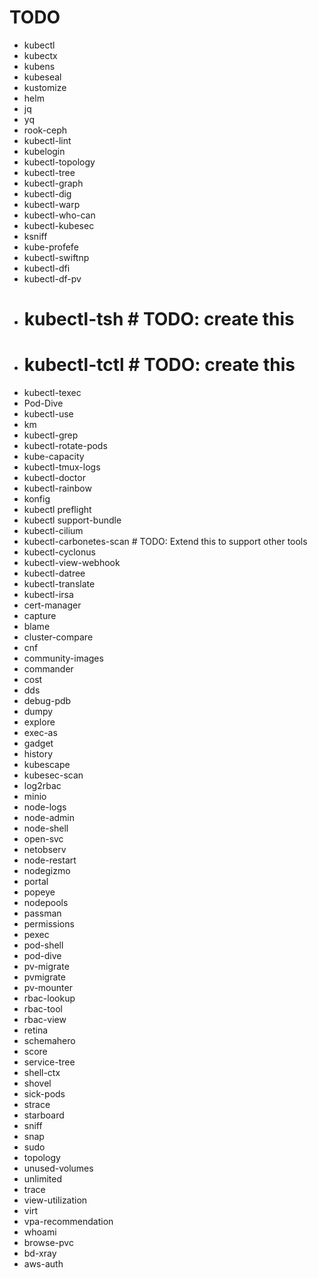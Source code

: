 # TODO

- kubectl
- kubectx
- kubens
- kubeseal
- kustomize
- helm
- jq
- yq
- rook-ceph
- kubectl-lint
- kubelogin
- kubectl-topology
- kubectl-tree
- kubectl-graph
- kubectl-dig
- kubectl-warp
- kubectl-who-can
- kubectl-kubesec
- ksniff
- kube-profefe
- kubectl-swiftnp
- kubectl-dfi
- kubectl-df-pv
- # kubectl-tsh # TODO: create this
- # kubectl-tctl # TODO: create this
- kubectl-texec
- Pod-Dive
- kubectl-use
- km
- kubectl-grep
- kubectl-rotate-pods
- kube-capacity
- kubectl-tmux-logs
- kubectl-doctor
- kubectl-rainbow
- konfig
- kubectl preflight
- kubectl support-bundle
- kubectl-cilium
- kubectl-carbonetes-scan # TODO: Extend this to support other tools
- kubectl-cyclonus
- kubectl-view-webhook
- kubectl-datree
- kubectl-translate
- kubectl-irsa
- cert-manager
- capture
- blame
- cluster-compare
- cnf
- community-images
- commander
- cost
- dds
- debug-pdb
- dumpy
- explore
- exec-as
- gadget
- history
- kubescape
- kubesec-scan
- log2rbac
- minio
- node-logs
- node-admin
- node-shell
- open-svc
- netobserv
- node-restart
- nodegizmo
- portal
- popeye
- nodepools
- passman
- permissions
- pexec
- pod-shell
- pod-dive
- pv-migrate
- pvmigrate
- pv-mounter
- rbac-lookup
- rbac-tool
- rbac-view
- retina
- schemahero
- score
- service-tree
- shell-ctx
- shovel
- sick-pods
- strace
- starboard
- sniff
- snap
- sudo
- topology
- unused-volumes
- unlimited
- trace
- view-utilization
- virt
- vpa-recommendation
- whoami
- browse-pvc
- bd-xray
- aws-auth
